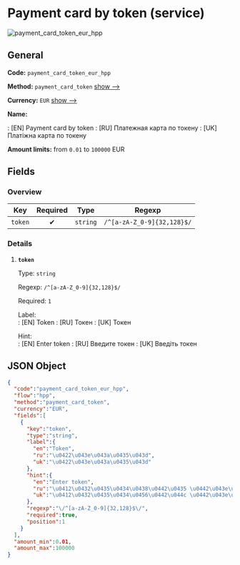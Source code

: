 
# Payment card by token (service) 
![payment_card_token_eur_hpp](https://static.openfintech.io/payment_methods/payment_card_token_eur_hpp/logo.svg?w=400&c=v0.59.26#w200)  

## General 
 
**Code:** `payment_card_token_eur_hpp` 
 
**Method:** `payment_card_token` 
 [show -->](/payment-methods/payment_card_token/) 
 
**Currency:** `EUR` [show -->](/currencies/EUR/) 
 
**Name:** 
 
:	[EN] Payment card by token 
:	[RU] Платежная карта по токену 
:	[UK] Платіжна карта по токену 
 
**Amount limits:** from `0.01` to `100000` EUR 

## Fields 

### Overview 

|Key|Required|Type|Regexp| 
|:---:|:---:|:---:|:---:| 
|`token`|✔|`string`|`/^[a-zA-Z_0-9]{32,128}$/`| 
 

### Details 
 
1. **`token`** 
 
	Type: `string` 
 
	Regexp: `/^[a-zA-Z_0-9]{32,128}$/` 
 
	Required: `1` 
 
	Label:  
	: [EN] Token 
	: [RU] Токен 
	: [UK] Токен 
 
	Hint:  
	: [EN] Enter token 
	: [RU] Введите токен 
	: [UK] Введіть токен 
 

## JSON Object 

```json
{
  "code":"payment_card_token_eur_hpp",
  "flow":"hpp",
  "method":"payment_card_token",
  "currency":"EUR",
  "fields":[
    {
      "key":"token",
      "type":"string",
      "label":{
        "en":"Token",
        "ru":"\u0422\u043e\u043a\u0435\u043d",
        "uk":"\u0422\u043e\u043a\u0435\u043d"
      },
      "hint":{
        "en":"Enter token",
        "ru":"\u0412\u0432\u0435\u0434\u0438\u0442\u0435 \u0442\u043e\u043a\u0435\u043d",
        "uk":"\u0412\u0432\u0435\u0434\u0456\u0442\u044c \u0442\u043e\u043a\u0435\u043d"
      },
      "regexp":"\/^[a-zA-Z_0-9]{32,128}$\/",
      "required":true,
      "position":1
    }
  ],
  "amount_min":0.01,
  "amount_max":100000
}
```  
